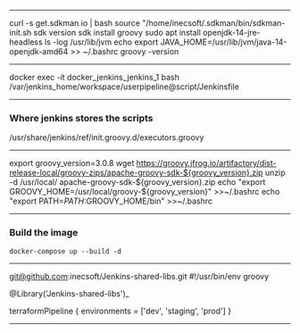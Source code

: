 ***

curl -s get.sdkman.io | bash
source "/home/inecsoft/.sdkman/bin/sdkman-init.sh
sdk version
sdk install groovy
sudo apt install openjdk-14-jre-headless
ls -log /usr/lib/jvm
echo export JAVA_HOME=/usr/lib/jvm/java-14-openjdk-amd64 >> ~/.bashrc
groovy -version

***
docker exec -it docker_jenkins_jenkins_1 bash
 /var/jenkins_home/workspace/userpipeline@script/Jenkinsfile
***
### __Where jenkins stores the scripts__
 /usr/share/jenkins/ref/init.groovy.d/executors.groovy
 ***
export groovy_version=3.0.8
wget https://groovy.jfrog.io/artifactory/dist-release-local/groovy-zips/apache-groovy-sdk-${groovy_version}.zip
unzip -d /usr/local/ apache-groovy-sdk-${groovy_version}.zip
echo "export GROOVY_HOME=/usr/local/groovy-${groovy_version}" >>~/.bashrc
echo "export PATH=$PATH:$GROOVY_HOME/bin" >>~/.bashrc

***
### __Build the image__
```
docker-compose up --build -d
```

***
git@github.com:inecsoft/Jenkins-shared-libs.git
#!/usr/bin/env groovy

@Library('Jenkins-shared-libs')_

terraformPipeline {
   environments = ['dev', 'staging', 'prod']
}
***
